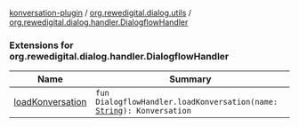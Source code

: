 [konversation-plugin](../../index.md) / [org.rewedigital.dialog.utils](../index.md) / [org.rewedigital.dialog.handler.DialogflowHandler](./index.md)

### Extensions for org.rewedigital.dialog.handler.DialogflowHandler

| Name | Summary |
|---|---|
| [loadKonversation](load-konversation.md) | `fun DialogflowHandler.loadKonversation(name: `[`String`](https://kotlinlang.org/api/latest/jvm/stdlib/kotlin/-string/index.html)`): Konversation` |
